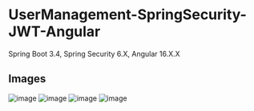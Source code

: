 # UserManagement-SpringSecurity-JWT-Angular
Spring Boot 3.4, Spring Security 6.X, Angular 16.X.X
## Images
![image](https://github.com/user-attachments/assets/b38ef040-7fb7-4980-8da5-ea94e08d2cdf)
![image](https://github.com/user-attachments/assets/c66b5353-3ebb-473b-aec6-5d130295db5f)
![image](https://github.com/user-attachments/assets/281ff172-055e-42a1-9eb6-b388ed21fcdf)
![image](https://github.com/user-attachments/assets/9318b0c0-9f76-4018-8c7e-9a11c125d040)


